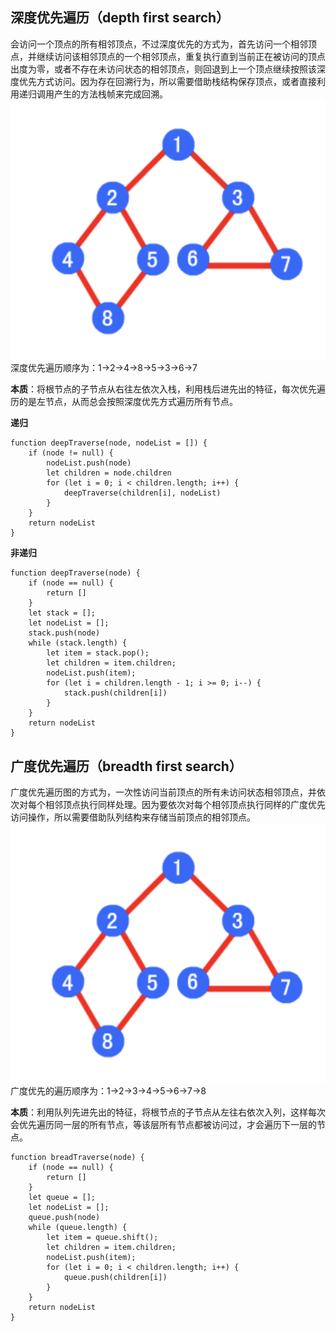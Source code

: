 ## 深度优先遍历（depth first search）
会访问一个顶点的所有相邻顶点，不过深度优先的方式为，首先访问一个相邻顶点，并继续访问该相邻顶点的一个相邻顶点，重复执行直到当前正在被访问的顶点出度为零，或者不存在未访问状态的相邻顶点，则回退到上一个顶点继续按照该深度优先方式访问。因为存在回溯行为，所以需要借助栈结构保存顶点，或者直接利用递归调用产生的方法栈帧来完成回溯。
![](./images/1.png)
深度优先遍历顺序为：1->2->4->8->5->3->6->7

**本质**：将根节点的子节点从右往左依次入栈，利用栈后进先出的特征，每次优先遍历的是左节点，从而总会按照深度优先方式遍历所有节点。

**递归**
```
function deepTraverse(node, nodeList = []) {
    if (node != null) {
        nodeList.push(node)
        let children = node.children
        for (let i = 0; i < children.length; i++) {
            deepTraverse(children[i], nodeList)
        }
    }
    return nodeList
}

```
**非递归**
```
function deepTraverse(node) {
    if (node == null) {
        return []
    }
    let stack = [];
    let nodeList = [];
    stack.push(node)
    while (stack.length) {
        let item = stack.pop();
        let children = item.children;
        nodeList.push(item);
        for (let i = children.length - 1; i >= 0; i--) {
            stack.push(children[i])
        }
    }
    return nodeList
}
```
## 广度优先遍历（breadth first search）
广度优先遍历图的方式为，一次性访问当前顶点的所有未访问状态相邻顶点，并依次对每个相邻顶点执行同样处理。因为要依次对每个相邻顶点执行同样的广度优先访问操作，所以需要借助队列结构来存储当前顶点的相邻顶点。
![](./images/1.png)
广度优先的遍历顺序为：1->2->3->4->5->6->7->8

**本质**：利用队列先进先出的特征，将根节点的子节点从左往右依次入列，这样每次会优先遍历同一层的所有节点，等该层所有节点都被访问过，才会遍历下一层的节点。
```
function breadTraverse(node) {
    if (node == null) {
        return []
    }
    let queue = [];
    let nodeList = [];
    queue.push(node)
    while (queue.length) {
        let item = queue.shift();
        let children = item.children;
        nodeList.push(item);
        for (let i = 0; i < children.length; i++) {
            queue.push(children[i])
        }
    }
    return nodeList
}
```
